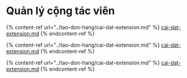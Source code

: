 # Quản lý cộng tác viên

{% content-ref url="../tao-don-hang/cai-dat-extension.md" %}
[cai-dat-extension.md](../tao-don-hang/cai-dat-extension.md)
{% endcontent-ref %}

{% content-ref url="../tao-don-hang/cai-dat-extension.md" %}
[cai-dat-extension.md](../tao-don-hang/cai-dat-extension.md)
{% endcontent-ref %}

{% content-ref url="../tao-don-hang/cai-dat-extension.md" %}
[cai-dat-extension.md](../tao-don-hang/cai-dat-extension.md)
{% endcontent-ref %}
